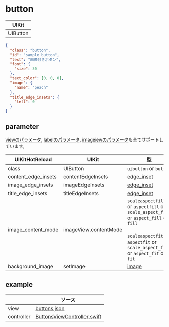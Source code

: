 # button

| UIKit |
| ---- |
| UIButton |

```json
{
  "class": "button",
  "id": "sample_button",
  "text": "画像付きボタン",
  "font": {
    "size": 30
  },
  "text_color": [0, 0, 0],
  "image": {
    "name": "peach"
  },
  "title_edge_insets": {
    "left": 0
  }
}
```

## parameter

[viewのパラメータ](2-2.view.md#parameter), [labelのパラメータ](3.label.md#parameter), [imageiewのパラメータ](2-4.imageview.md#parameter)も全てサポートしています。

|  UIKitHotReload | UIKit  | 型 | description |
| ---- | ---- | ---- | ---- |
| class | UIButton | `uibutton` or `button` | |
| content_edge_insets | contentEdgeInsets | [edge_inset](2-999.parameter.md#edge_inset) | |
| image_edge_insets | imageEdgeInsets | [edge_inset](2-999.parameter.md#edge_inset) | |
| title_edge_insets | titleEdgeInsets | [edge_inset](2-999.parameter.md#edge_inset) | |
| image_content_mode | imageView.contentMode | `scaleaspectfill` or `aspectfill` or `scale_aspect_fill` or `aspect_fill` or `fill` <br><br> `scaleaspectfit` or `aspectfit` or `scale_aspect_fit` or `aspect_fit` or `fit` | |
| background_image | setImage | [image](2-999.parameter.md#image) | |

## example

| | ソース |
| ---- | ---- | 
| view | [buttons.json](../Example/UIKitHotReload/views/buttons.json) |
| controller | [ButtonsViewController.swift](../Example/UIKitHotReload/ViewController/ButtonsViewController.swift) |


